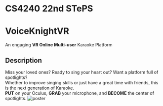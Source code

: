 # CS4240 22nd STePS
# VoiceKnightVR
An engaging __VR Online Multi-user__ Karaoke Platform

## Description  
Miss your loved ones? Ready to sing your heart out? Want a platform full of spotlights?  
Whether to improve singing skills or just have a great time with friends, this is the next generation of Karaoke.  
__PUT__ on your Oculus, __GRAB__ your microphone, and __BECOME__ the center of spotlights. 
![poster](./Gold/Poster.jpg)
